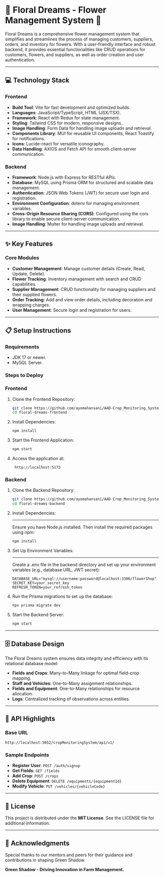 # 🌸 Floral Dreams - Flower Management System 🌸

Floral Dreams is a comprehensive flower management system that simplifies and streamlines the process of managing customers, suppliers, orders, and inventory for flowers. With a user-friendly interface and robust backend, it provides essential functionalities like CRUD operations for customers, flowers, and suppliers, as well as order creation and user authentication.

---

## 💻 Technology Stack
### Frontend
- **Build Tool**: Vite for fast development and optimized builds.
- **Languages**: JavaScript/TypeScript, HTML (JSX/TSX).
- **Framework**: React with Redux for state management.
- **Styling**: Tailwind CSS for modern, responsive designs..
- **Image Handling**: Form Data for handling image uploads and retrieval.
- **Components Library**: MUI for reusable UI components, React Toastify for notifications.
- **Icons**: Lucide-react for versatile iconography.
- **Data Handling**: AXIOS and Fetch API for smooth client-server communication.

### Backend
- **Framework**: Node.js with Express for RESTful APIs.
- **Database**: MySQL using Prisma ORM for structured and scalable data management.
- **Authentication**: JSON Web Tokens (JWT) for secure user login and registration.
- **Environment Configuration**: dotenv for managing environment variables.
- **Cross-Origin Resource Sharing (CORS)**: Configured using the cors library to enable secure client-server communication.
- **Image Handling**: Multer for handling image uploads and retrieval.

---

## ✨ Key Features
### Core Modules
- **Customer Management**: Manage customer details (Create, Read, Update, Delete).
- **Flower Tracking**: Inventory management with search and CRUD capabilities.
- **Supplier Management**: CRUD functionality for managing suppliers and their supplied flowers.
- **Order Tracking**: Add and view order details, including decoration and wrapping charges.
- **User Management**: Secure login and registration for users.

---

## 📋 Setup Instructions
### Requirements
- JDK 17 or newer.
- MySQL Server.

### Steps to Deploy
### Frontend
1. Clone the Frontend Repository:
    ```bash
    git clone https://github.com/ayomahansani/AAD-Crop_Monitoring_System_Backend_SpringBoot.git
    cd floral-dreams-frontend
    ```
2. Install Dependencies:
    ```bash
    npm install
    ```
3. Start the Frontend Application:
    ```bash
    npm start
    ```
4. Access the application at:
   ```
    http://localhost:5173
    ```
    
### Backend
1. Clone the Backend Repository:
    ```bash
    git clone https://github.com/ayomahansani/AAD-Crop_Monitoring_System_Backend_SpringBoot.git
    cd floral-dreams-backend
    ```
2. Install Dependencies:
   
   ---
   Ensure you have Node.js installed. Then install the required packages using npm:
    ```bash
    npm install
    ```
3. Set Up Environment Variables:

   ---
   Create a .env file in the backend directory and set up your environment variables (e.g., database URL, JWT secret):
     ```
     DATABASE_URL="mysql://username:password@localhost:3306/flowerShop"
     SECRET_KEY=your_secret_key
     REFRESH_TOKEN=your_refresh_token
     ```
4. Run the Prisma migrations to set up the database:
    ```bash
    npx prisma migrate dev
    ```
5. Start the Backend Server:
    ```bash
    npm start
    ```
---

## 🗄️ Database Design
The Floral Dreams system ensures data integrity and efficiency with its relational database model:
- **Fields and Crops**: Many-to-Many linkage for optimal field-crop mapping.
- **Staff and Vehicles**: One-to-Many assignment relationships.
- **Fields and Equipment**: One-to-Many relationships for resource allocation.
- **Logs**: Centralized tracking of observations across entities.

---

## 📌 API Highlights
### Base URL
```
http://localhost:5052/cropMonitoringSystem/api/v1/
```

### Sample Endpoints
- **Register User**: `POST /auth/signup`
- **Get Fields**: `GET /fields`
- **Add Crop**: `POST /crops`
- **Delete Equipment**: `DELETE /equipments/{equipmentId}`
- **Modify Vehicle**: `PUT /vehicles/{vehicleCode}`

---

## 📜 License
This project is distributed under the **MIT License**. See the LICENSE file for additional information.

---

## 🙌 Acknowledgments
Special thanks to our mentors and peers for their guidance and contributions in shaping Green Shadow.

**Green Shadow - Driving Innovation in Farm Management.**

